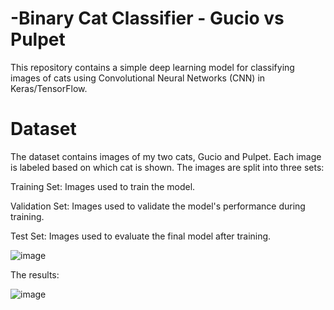 # -Binary Cat Classifier - Gucio vs Pulpet


This repository contains a simple deep learning model for classifying images of cats using Convolutional Neural Networks (CNN) in Keras/TensorFlow.

# Dataset

The dataset contains images of my two cats, Gucio and Pulpet. Each image is labeled based on which cat is shown. The images are split into three sets:

Training Set: Images used to train the model.

Validation Set: Images used to validate the model's performance during training.

Test Set: Images used to evaluate the final model after training.


![image](https://github.com/user-attachments/assets/2f066211-a0f2-4796-8c40-3ed8dad85fe5)


The results:


![image](https://github.com/user-attachments/assets/39536ead-c848-4e71-b161-45e80e96bd1a)
